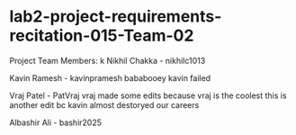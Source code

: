 # lab2-project-requirements-recitation-015-Team-02
Project Team Members: k
Nikhil Chakka - nikhilc1013

Kavin Ramesh - kavinpramesh
bababooey
kavin failed

Vraj Patel - PatVraj
vraj made some edits because vraj is the coolest
this is another edit bc kavin almost destoryed our careers

Albashir Ali - bashir2025
